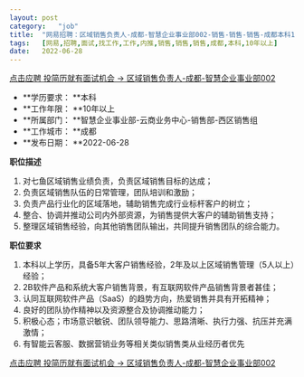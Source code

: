 ```yaml
---
layout:	post
category:	"job"
title:	"网易招聘：区域销售负责人-成都-智慧企业事业部002-销售-销售-销售-成都本科10年以上"
tags:	[网易,招聘,面试,找工作,工作,内推,销售,销售,销售,成都,本科,10年以上]
date:	2022-06-28
---
```


[点击应聘 投简历就有面试机会 -> 区域销售负责人-成都-智慧企业事业部002](http://mobile.bole.netease.com/bole/boleDetail?id=41176&employeeId=346f03c3cda5f04c&key=all)



- **学历要求： **本科
- **工作年限： **10年以上
- **所属部门： **智慧企业事业部-云商业务中心-销售部-西区销售组
- **工作城市： **成都
- **发布日期： **2022-06-28



**职位描述**

1)	 对七鱼区域销售业绩负责，负责区域销售目标的达成；
2)	 负责区域销售队伍的日常管理，团队培训和激励；
3)	 负责产品行业化的区域落地，辅助销售完成行业标杆客户的树立；
4)	 整合、协调并推动公司内外部资源，为销售提供大客户的辅助销售支持；
5)	 整理区域销售经验，向其他销售团队输出，共同提升销售团队的综合能力。





**职位要求**

1)	 本科以上学历，具备5年大客户销售经验，2年及以上区域销售管理（5人以上）经验；
1)	 2B软件产品和系统大客户销售背景，有互联网软件产品销售背景者甚佳；
2)	 认同互联网软件产品（SaaS）的趋势方向，热爱销售并具有开拓精神；
3)	 良好的团队协作精神以及资源整合及协调推动能力；
4)	 积极心态；市场意识敏锐、团队领导能力、思路清晰、执行力强、抗压并充满激情；
5)	 有智能云客服、数据营销业务等相关类似销售类从业经历者优先



[点击应聘 投简历就有面试机会 -> 区域销售负责人-成都-智慧企业事业部002](http://mobile.bole.netease.com/bole/boleDetail?id=41176&employeeId=346f03c3cda5f04c&key=all)